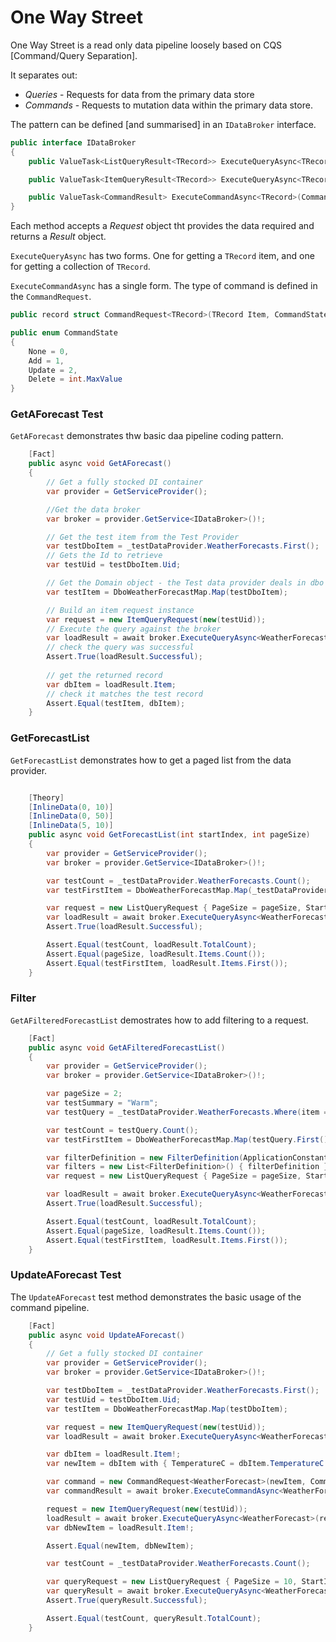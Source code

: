 # One Way Street

One Way Street is a read only data pipeline loosely based on CQS [Command/Query Separation].

It separates out:

- *Queries* - Requests for data from the primary data store
- *Commands* - Requests to mutation data within the primary data store.

The pattern can be defined [and summarised] in an `IDataBroker` interface.

```csharp
public interface IDataBroker
{
    public ValueTask<ListQueryResult<TRecord>> ExecuteQueryAsync<TRecord>(ListQueryRequest request) where TRecord : class;

    public ValueTask<ItemQueryResult<TRecord>> ExecuteQueryAsync<TRecord>(ItemQueryRequest request) where TRecord : class, IEntity;

    public ValueTask<CommandResult> ExecuteCommandAsync<TRecord>(CommandRequest<TRecord> request) where TRecord : class, IEntity;
}
```

Each method accepts a *Request* object tht provides the data required and returns a *Result* object.

`ExecuteQueryAsync` has two forms.  One for getting a `TRecord` item, and one for getting a collection of `TRecord`.

`ExecuteCommandAsync` has a single form.  The type of command is defined in the `CommandRequest`.  

```csharp
public record struct CommandRequest<TRecord>(TRecord Item, CommandState State, CancellationToken Cancellation = new());

public enum CommandState
{
    None = 0,
    Add = 1,
    Update = 2,
    Delete = int.MaxValue
}
```

### GetAForecast Test

`GetAForecast` demonstrates thw basic daa pipeline coding pattern.

```csharp
    [Fact]
    public async void GetAForecast()
    {
        // Get a fully stocked DI container
        var provider = GetServiceProvider();

        //Get the data broker
        var broker = provider.GetService<IDataBroker>()!;

        // Get the test item from the Test Provider
        var testDboItem = _testDataProvider.WeatherForecasts.First();
        // Gets the Id to retrieve
        var testUid = testDboItem.Uid;

        // Get the Domain object - the Test data provider deals in dbo objects
        var testItem = DboWeatherForecastMap.Map(testDboItem);

        // Build an item request instance
        var request = new ItemQueryRequest(new(testUid));
        // Execute the query against the broker
        var loadResult = await broker.ExecuteQueryAsync<WeatherForecast>(request);
        // check the query was successful
        Assert.True(loadResult.Successful);
        
        // get the returned record 
        var dbItem = loadResult.Item;
        // check it matches the test record
        Assert.Equal(testItem, dbItem);
    }
```

### GetForecastList

`GetForecastList` demonstrates how to get a paged list from the data provider.

```csharp

    [Theory]
    [InlineData(0, 10)]
    [InlineData(0, 50)]
    [InlineData(5, 10)]
    public async void GetForecastList(int startIndex, int pageSize)
    {
        var provider = GetServiceProvider();
        var broker = provider.GetService<IDataBroker>()!;

        var testCount = _testDataProvider.WeatherForecasts.Count();
        var testFirstItem = DboWeatherForecastMap.Map(_testDataProvider.WeatherForecasts.Skip(startIndex).First());

        var request = new ListQueryRequest { PageSize = pageSize, StartIndex = startIndex };
        var loadResult = await broker.ExecuteQueryAsync<WeatherForecast>(request);
        Assert.True(loadResult.Successful);

        Assert.Equal(testCount, loadResult.TotalCount);
        Assert.Equal(pageSize, loadResult.Items.Count());
        Assert.Equal(testFirstItem, loadResult.Items.First());
    }
```

### Filter

`GetAFilteredForecastList` demostrates how to add filtering to a request.
```csharp
    [Fact]
    public async void GetAFilteredForecastList()
    {
        var provider = GetServiceProvider();
        var broker = provider.GetService<IDataBroker>()!;

        var pageSize = 2;
        var testSummary = "Warm";
        var testQuery = _testDataProvider.WeatherForecasts.Where(item => testSummary.Equals(item.Summary, StringComparison.CurrentCultureIgnoreCase));

        var testCount = testQuery.Count();
        var testFirstItem = DboWeatherForecastMap.Map(testQuery.First());

        var filterDefinition = new FilterDefinition(ApplicationConstants.WeatherForecast.FilterWeatherForecastsBySummary, "Warm");
        var filters = new List<FilterDefinition>() { filterDefinition };
        var request = new ListQueryRequest { PageSize = pageSize, StartIndex = 0, Filters = filters };

        var loadResult = await broker.ExecuteQueryAsync<WeatherForecast>(request);
        Assert.True(loadResult.Successful);

        Assert.Equal(testCount, loadResult.TotalCount);
        Assert.Equal(pageSize, loadResult.Items.Count());
        Assert.Equal(testFirstItem, loadResult.Items.First());
    }
```

### UpdateAForecast Test

The `UpdateAForecast` test method demonstrates the basic usage of the command pipeline.

```csharp
    [Fact]
    public async void UpdateAForecast()
    {
        // Get a fully stocked DI container
        var provider = GetServiceProvider();
        var broker = provider.GetService<IDataBroker>()!;

        var testDboItem = _testDataProvider.WeatherForecasts.First();
        var testUid = testDboItem.Uid;
        var testItem = DboWeatherForecastMap.Map(testDboItem);

        var request = new ItemQueryRequest(new(testUid));
        var loadResult = await broker.ExecuteQueryAsync<WeatherForecast>(request);

        var dbItem = loadResult.Item!;
        var newItem = dbItem with { TemperatureC = dbItem.TemperatureC + 10 };

        var command = new CommandRequest<WeatherForecast>(newItem, CommandState.Update);
        var commandResult = await broker.ExecuteCommandAsync<WeatherForecast>(command);

        request = new ItemQueryRequest(new(testUid));
        loadResult = await broker.ExecuteQueryAsync<WeatherForecast>(request);
        var dbNewItem = loadResult.Item!;

        Assert.Equal(newItem, dbNewItem);

        var testCount = _testDataProvider.WeatherForecasts.Count();

        var queryRequest = new ListQueryRequest { PageSize = 10, StartIndex = 0 };
        var queryResult = await broker.ExecuteQueryAsync<WeatherForecast>(queryRequest);
        Assert.True(queryResult.Successful);

        Assert.Equal(testCount, queryResult.TotalCount);
    }
```
